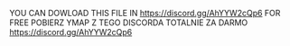 YOU CAN DOWLOAD THIS FILE IN https://discord.gg/AhYYW2cQp6 FOR FREE
POBIERZ YMAP Z TEGO DISCORDA TOTALNIE ZA DARMO https://discord.gg/AhYYW2cQp6
